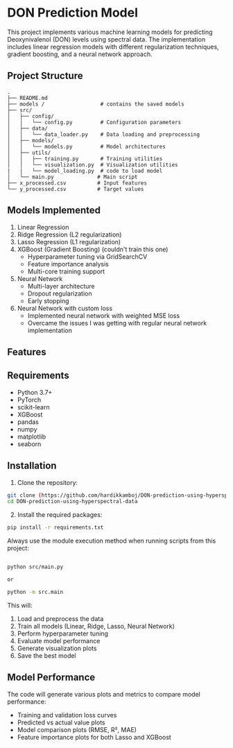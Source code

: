 # DON Prediction Model

This project implements various machine learning models for predicting Deoxynivalenol (DON) levels using spectral data. The implementation includes linear regression models with different regularization techniques, gradient boosting, and a neural network approach.

## Project Structure

```
.
├── README.md
├── models /                  # contains the saved models   
├── src/
│   ├── config/
│   │   └── config.py         # Configuration parameters
│   ├── data/
│   │   └── data_loader.py    # Data loading and preprocessing
│   ├── models/
│   │   └── models.py         # Model architectures
│   ├── utils/
│   │   ├── training.py       # Training utilities
│   │   └── visualization.py  # Visualization utilities
|   |   └── model_loading.py  # code to load model
│   └── main.py              # Main script
├── x_processed.csv          # Input features
└── y_processed.csv          # Target values
```

## Models Implemented

1. Linear Regression
2. Ridge Regression (L2 regularization)
3. Lasso Regression (L1 regularization)
4. XGBoost (Gradient Boosting) (couldn't train this one)
   - Hyperparameter tuning via GridSearchCV
   - Feature importance analysis
   - Multi-core training support
5. Neural Network
   - Multi-layer architecture
   - Dropout regularization
   - Early stopping
6. Neural Network with custom loss 
   - Implemented neural network with weighted MSE loss 
   - Overcame the issues I was getting with regular neural network implementation

## Features

## Requirements

- Python 3.7+
- PyTorch
- scikit-learn
- XGBoost
- pandas
- numpy
- matplotlib
- seaborn

## Installation

1. Clone the repository:
```bash
git clone (https://github.com/hardikkamboj/DON-prediction-using-hyperspectral-data.git)
cd DON-prediction-using-hyperspectral-data
```

2. Install the required packages:
```bash
pip install -r requirements.txt
```

Always use the module execution method when running scripts from this project:

```bash

python src/main.py

or 

python -m src.main
```

This will:
1. Load and preprocess the data
2. Train all models (Linear, Ridge, Lasso, Neural Network)
3. Perform hyperparameter tuning
4. Evaluate model performance
5. Generate visualization plots
6. Save the best model

## Model Performance

The code will generate various plots and metrics to compare model performance:
- Training and validation loss curves
- Predicted vs actual value plots
- Model comparison plots (RMSE, R², MAE)
- Feature importance plots for both Lasso and XGBoost


